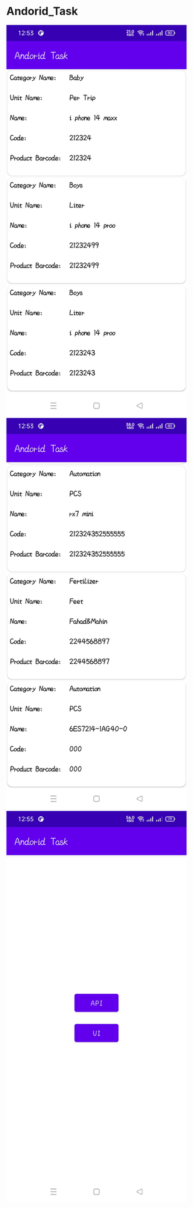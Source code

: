 # Andorid_Task
![alt text](https://github.com/Istiaq66/Andorid_Task/blob/master/app1.jpg)
![alt text](https://github.com/Istiaq66/Andorid_Task/blob/master/app2.jpg)
![alt text](https://github.com/Istiaq66/Andorid_Task/blob/master/app3.jpg)
